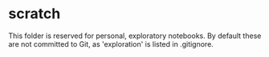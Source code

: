 # scratch

This folder is reserved for personal, exploratory notebooks.
By default these are not committed to Git, as 'exploration' is listed in .gitignore.
